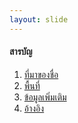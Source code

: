 ```yaml
---
layout: slide
---
```

#### สารบัญ
1. [ที่มาของชื่อ](#/1)
2. [พื้นที่](#/2)
3. [ข้อมูลเพิ่มเติม](#/4)
4. [อ้างอิง](#/7)
